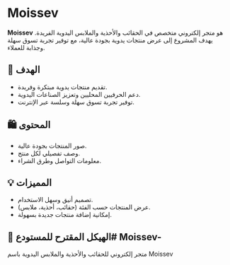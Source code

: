 # Moissev

**Moissev** هو متجر إلكتروني متخصص في الحقائب والأحذية والملابس اليدوية الفريدة. يهدف المشروع إلى عرض منتجات يدوية بجودة عالية، مع توفير تجربة تسوق سهلة وجذابة للعملاء.

## 🎯 الهدف
- تقديم منتجات يدوية مبتكرة وفريدة.
- دعم الحرفيين المحليين وتعزيز الصناعات اليدوية.
- توفير تجربة تسوق سهلة وسلسة عبر الإنترنت.

## 🛍️ المحتوى
- صور المنتجات بجودة عالية.
- وصف تفصيلي لكل منتج.
- معلومات التواصل وطرق الشراء.

## 💡 المميزات
- تصميم أنيق وسهل الاستخدام.
- عرض المنتجات حسب الفئة (حقائب، أحذية، ملابس).
- إمكانية إضافة منتجات جديدة بسهولة.

## 📂 الهيكل المقترح للمستودع# Moissev-
متجر إلكتروني للحقائب والأحذية والملابس اليدوية باسم Moissev
